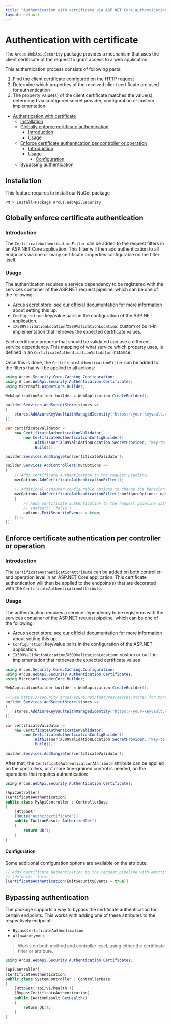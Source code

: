 ```yaml
---
title: "Authentication with certificate via ASP.NET Core authentication filters"
layout: default
---
```


# Authentication with certificate

The `Arcus.WebApi.Security` package provides a mechanism that uses the client certificate of the request to grant access to a web application.

This authentication process consists of following parts:

1. Find the client certificate configured on the HTTP request
2. Determine which properties of the received client certificate are used for authentication
3. The property value(s) of the client certificate matches the value(s) determined via configured secret provider, configuration or custom implementation

- [Authentication with certificate](#authentication-with-certificate)
  - [Installation](#installation)
  - [Globally enforce certificate authentication](#globally-enforce-certificate-authentication)
    - [Introduction](#introduction)
    - [Usage](#usage)
  - [Enforce certificate authentication per controller or operation](#enforce-certificate-authentication-per-controller-or-operation)
    - [Introduction](#introduction-1)
    - [Usage](#usage-1)
      - [Configuration](#configuration)
  - [Bypassing authentication](#bypassing-authentication)

## Installation

This feature requires to install our NuGet package

```shell
PM > Install-Package Arcus.WebApi.Security
```

## Globally enforce certificate authentication

### Introduction

The `CertificateAuthenticationFilter` can be added to the request filters in an <span>ASP.NET</span> Core application.
This filter will then add authentication to all endpoints via one or many certificate properties configurable on the filter itself.

### Usage

The authentication requires a service dependency to be registered with the services container of the <span>ASP.NET</span> request pipeline, which can be one of the following:
- Arcus secret store: see [our official documentation](https://security.arcus-azure.net/features/secret-store/) for more information about setting this up.
- `Configuration`: key/value pairs in the configuration of the <span>ASP.NET</span> application.
- `IX509ValidationLocation`/`X509ValidationLocation`: custom or built-in implementation that retrieves the expected certificate values.

Each certificate property that should be validated can use a different service dependency. 
This mapping of what service which property uses, is defined in an `CertificateAuthenticationValidator` instance.

Once this is done, the `CertificateAuthenticationFilter` can be added to the filters that will be applied to all actions:

```csharp
using Arcus.Security.Core.Caching.Configuration;
using Arcus.WebApi.Security.Authentication.Certificates;
using Microsoft.AspNetCore.Builder;

WebApplicationBuilder builder = WebApplication.CreateBuilder();

builder.Services.AddSecretStore(stores => 
{
    stores.AddAzureKeyVaultWithManagedIdentity("https://your-keyvault.vault.azure.net/", CacheConfiguration.Default));
});

var certificateValidator =
    new CertificateAuthenticationValidator(
        new CertificateAuthenticationConfigBuilder()
            .WithIssuer(X509ValidationLocation.SecretProvider, "key-to-certificate-issuer-name")
            .Build());

builder.Services.AddSingleton(certificateValidator);

builder.Services.AddControllers(mvcOptions => 
{
    // Adds certificate authentication to the request pipeline.
    mvcOptions.AddCertificateAuthenticationFilter();
   
    // Additional consumer-configurable options to change the behavior of the authentication filter.
    mvcOptions.AddCertificateAuthenticationFilter(configureOptions: options =>
    {
        // Adds certificate authentication to the request pipeline with emitting security events during the authorization of the request.
        // (default: `false`)
        options.EmitSecurityEvents = true;
    }));
});
```

## Enforce certificate authentication per controller or operation

### Introduction

The `CertificateAuthenticationAttribute` can be added on both controller- and operation level in an <span>ASP.NET</span> Core application.
This certificate authentication will then be applied to the endpoint(s) that are decorated with the `CertificateAuthenticationAttribute`.

### Usage

The authentication requires a service dependency to be registered with the services container of the <span>ASP.NET</span> request pipeline, which can be one of the following:
- Arcus secret store: see [our official documentation](https://security.arcus-azure.net/features/secret-store/) for more information about setting this up.
- `Configuration`: key/value pairs in the configuration of the <span>ASP.NET</span> application.
- `IX509ValidationLocation`/`X509ValidationLocation`: custom or built-in implementation that retrieves the expected certificate values

```csharp
using Arcus.Security.Core.Caching.Configuration;
using Arcus.WebApi.Security.Authentication.Certificates;
using Microsoft.AspNetCore.Builder;

WebApplicationBuilder builder = WebApplication.CreateBuilder();

// See https://security.arcus-azure.net/features/secret-store/ for more information.
builder.Services.AddSecretStore(stores => 
{
    stores.AddAzureKeyVaultWithManagedIdentity("https://your-keyvault.vault.azure.net/", CacheConfiguration.Default));
});

var certificateValidator = 
    new CertificateAuthenticationValidator(
        new CertificateAuthenticationConfigBuilder()
            .WithIssuer(X509ValidationLocation.SecretProvider, "key-to-certificate-issuer-name")
            .Build());

builder.Services.AddSingleton(certificateValidator);
```

After that, the `CertificateAuthenticationAttribute` attribute can be applied on the controllers, or if more fine-grained control is needed, on the operations that requires authentication:

```csharp
using Arcus.WebApi.Security.Authentication.Certificates;

[ApiController]
[CertificateAuthentication]
public class MyApiController : ControllerBase
{
    [HttpGet]
    [Route("authz/certificate")]
    public IActionResult AuthorizedGet()
    {
        return Ok();
    }
}
```

#### Configuration

Some additional configuration options are available on the attribute.

```csharp
// Adds certificate authentication to the request pipeline with emitting of security events during the authentication of the request.
// (default: `false`)
[CertificateAuthentication(EmitSecurityEvents = true)]
```

## Bypassing authentication

The package supports a way to bypass the certificate authentication for certain endpoints.
This works with adding one of these attributes to the respectively endpoint:
- `BypassCertificateAuthentication`
- `AllowAnonymous`

> Works on both method and controller level, using either the certificate filter or attribute.

```csharp
using Arcus.WebApi.Security.Authentication.Certificates;

[ApiController]
[CertificateAuthentication]
public class SystemController : ControllerBase
{
    [HttpGet('api/v1/health')]
    [BypassCertificateAuthentication]
    public IActionResult GetHealth()
    {
        return Ok();
    }
}
```